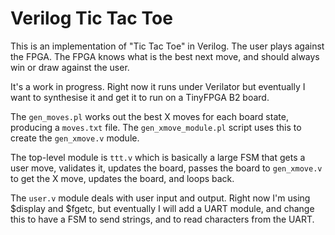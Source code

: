 # Verilog Tic Tac Toe

This is an implementation of "Tic Tac Toe" in Verilog. The user plays against
the FPGA. The FPGA knows what is the best next move, and should always win
or draw against the user.

It's a work in progress. Right now it runs under Verilator but eventually I
want to synthesise it and get it to run on a TinyFPGA B2 board.

The ```gen_moves.pl``` works out the best X moves for each board state,
producing a ```moves.txt``` file. The ```gen_xmove_module.pl``` script
uses this to create the ```gen_xmove.v``` module.

The top-level module is ```ttt.v``` which is basically a large FSM
that gets a user move, validates it, updates the board, passes the board
to ```gen_xmove.v``` to get the X move, updates the board, and loops back.

The ```user.v``` module deals with user input and output. Right now I'm using
$display and $fgetc, but eventually I will add a UART module, and change this
to have a FSM to send strings, and to read characters from the UART.

